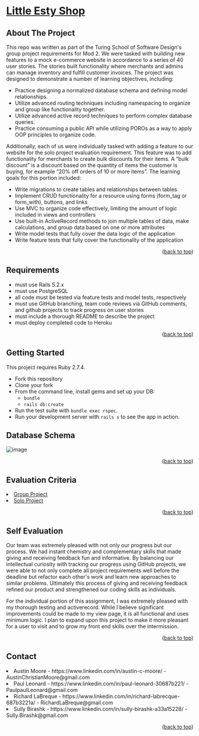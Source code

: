# [Little Esty Shop](https://fathomless-stream-92676.herokuapp.com/)
<div id="top"></div>

<!-- ABOUT THE PROJECT -->
## About The Project

This repo was written as part of the Turing School of Software Design's group project requirements for Mod 2. We were tasked with building new features to a mock e-commerce website in accordance to a series of 40 user stories. The stories built functionality where merchants and admins can manage inventory and fulfill customer invoices. The project was designed to demonstrate a number of learning objectives, including:

* Practice designing a normalized database schema and defining model relationships.
* Utilize advanced routing techniques including namespacing to organize and group like functionality together.
* Utilize advanced active record techniques to perform complex database queries.
* Practice consuming a public API while utilizing POROs as a way to apply OOP principles to organize code.

Additionally, each of us were individually tasked with adding a feature to our website for the solo project evaluation requirement. This feature was to add functionality for merchants to create bulk discounts for their items. A “bulk discount” is a discount based on the quantity of items the customer is buying, for example “20% off orders of 10 or more items”. The learning goals for this portion included: 

* Write migrations to create tables and relationships between tables
* Implement CRUD functionality for a resource using forms (form_tag or form_with), buttons, and links
* Use MVC to organize code effectively, limiting the amount of logic included in views and controllers
* Use built-in ActiveRecord methods to join multiple tables of data, make calculations, and group data based on one or more attributes
* Write model tests that fully cover the data logic of the application
* Write feature tests that fully cover the functionality of the application

<p align="right">(<a href="#top">back to top</a>)</p>

## Requirements

- must use Rails 5.2.x
- must use PostgreSQL
- all code must be tested via feature tests and model tests, respectively
- must use GitHub branching, team code reviews via GitHub comments, and github projects to track progress on user stories
- must include a thorough README to describe the project
- must deploy completed code to Heroku

<p align="right">(<a href="#top">back to top</a>)</p>

<!-- GETTING STARTED -->
## Getting Started

This project requires Ruby 2.7.4.

* Fork this repository
* Clone your fork
* From the command line, install gems and set up your DB:
    * `bundle`
    * `rails db:create`
* Run the test suite with `bundle exec rspec`.
* Run your development server with `rails s` to see the app in action.

<!-- USAGE EXAMPLES -->
## Database Schema

![image](https://user-images.githubusercontent.com/92219945/157352010-663790ce-2566-43ec-b38a-a1f289d0ab53.png)

<p align="right">(<a href="#top">back to top</a>)</p>

<!-- ROADMAP -->
## Evaluation Criteria

<li> <a href="https://github.com/turingschool-examples/little-esty-shop/blob/main/doc/user_stories.md" title="Group Project">Group Project</a> </li>
<li> <a href="https://backend.turing.edu/module2/projects/bulk_discounts" title="Solo Project">Solo Project</a> </li>

<p align="right">(<a href="#top">back to top</a>)</p>

<!-- ROADMAP -->
## Self Evaluation

Our team was extremely pleased with not only our progress but our process. We had instant chemistry and complementary skills that made giving and receiving feedback fun and informative. By balancing our intellectual curiosity with tracking our progress using GitHub projects, we were able to not only complete all project requirements well before the deadline but refactor each other's work and learn new approaches to similar problems. Ultimately this process of giving and receiving feedback refined our product and strengthened our coding skills as individuals. 

For the individual portion of this assignment, I was extremely pleased with my thorough testing and activerecord. While I believe significant improvements could be made to my view page, it is all functional and uses minimum logic. I plan to expand upon this project to make it more pleasant for a user to visit and to grow my front end skills over the intermission.

<p align="right">(<a href="#top">back to top</a>)</p>

<!-- CONTACT -->
## Contact

<li> Austin Moore - https://www.linkedin.com/in/austin-c-moore/ - AustinChristianMoore@gmail.com </li>
<li> Paul Leonard - https://www.linkedin.com/in/paul-leonard-30687b221/ - PaulpaulLeonard@gmail.com </li>
<li> Richard LaBreque - https://www.linkedin.com/in/richard-labrecque-687b3221a/ - RichardLaBreque@gmail.com </li>
<li> Sully Birashk - https://www.linkedin.com/in/sully-birashk-a33a15228/ - Sully.Birashk@gmail.com </li>

<p align="right">(<a href="#top">back to top</a>)</p>

<!-- MARKDOWN LINKS & IMAGES -->
<!-- https://www.markdownguide.org/basic-syntax/#reference-style-links -->
[contributors-shield]: https://img.shields.io/github/contributors/othneildrew/Best-README-Template.svg?style=for-the-badge
[contributors-url]: https://github.com/othneildrew/Best-README-Template/graphs/contributors
[forks-shield]: https://img.shields.io/github/forks/othneildrew/Best-README-Template.svg?style=for-the-badge
[forks-url]: https://github.com/othneildrew/Best-README-Template/network/members
[stars-shield]: https://img.shields.io/github/stars/othneildrew/Best-README-Template.svg?style=for-the-badge
[stars-url]: https://github.com/othneildrew/Best-README-Template/stargazers
[issues-shield]: https://img.shields.io/github/issues/othneildrew/Best-README-Template.svg?style=for-the-badge
[issues-url]: https://github.com/othneildrew/Best-README-Template/issues
[license-shield]: https://img.shields.io/github/license/othneildrew/Best-README-Template.svg?style=for-the-badge
[license-url]: https://github.com/othneildrew/Best-README-Template/blob/master/LICENSE.txt
[linkedin-shield]: https://img.shields.io/badge/-LinkedIn-black.svg?style=for-the-badge&logo=linkedin&colorB=555
[linkedin-url]: https://linkedin.com/in/othneildrew
[product-screenshot]: images/screenshot.png
